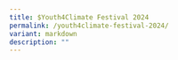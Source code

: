 ```yaml
---
title: $Youth4Climate Festival 2024
permalink: /youth4climate-festival-2024/
variant: markdown
description: ""
---
```

